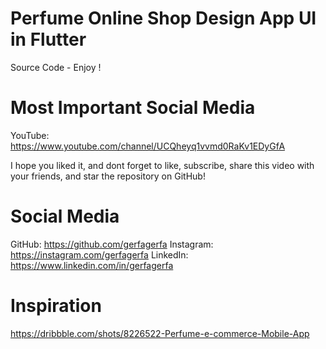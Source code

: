 # Perfume Online Shop Design App UI in Flutter
Source Code - Enjoy !

# Most Important Social Media
YouTube: https://www.youtube.com/channel/UCQheyq1vvmd0RaKv1EDyGfA

I hope you liked it, and dont forget to like, subscribe, share this video with your friends, and star the repository on GitHub!

# Social Media
GitHub: https://github.com/gerfagerfa
Instagram: https://instagram.com/gerfagerfa
LinkedIn: https://www.linkedin.com/in/gerfagerfa

# Inspiration
https://dribbble.com/shots/8226522-Perfume-e-commerce-Mobile-App